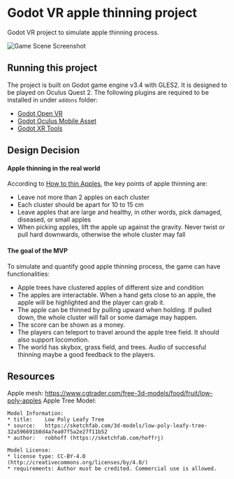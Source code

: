 # Godot VR apple thinning project

Godot VR project to simulate apple thinning process. 

![Game Scene Screenshot](https://github.com/uc-vision/apple-thinning/blob/xr-tools/apple-thinning_27042022.png)

## Running this project

The project is built on Godot game engine v3.4 with GLES2. It is designed to be played on Oculus Quest 2. The following plugins are required to be installed in under `addons` folder:

- [Godot Open VR](https://github.com/GodotVR/godot_openvr)
- [Godot Oculus Mobile Asset](https://github.com/GodotVR/godot-oculus-mobile-asset)
- [Godot XR Tools](https://github.com/GodotVR/godot-xr-tools) 

## Design Decision

#### Apple thinning in the real world

According to [How to thin Apples](https://www.youtube.com/watch?v=5f4QxlYihnw&ab_channel=HuwRichards), the key points of apple thinning are:

- Leave not more than 2 apples on each cluster
- Each cluster should be apart for 10 to 15 cm
- Leave apples that are large and healthy, in other words, pick damaged, diseased, or small apples
- When picking apples, lift the apple up against the gravity. Never twist or pull hard downwards, otherwise the whole cluster may fall

#### The goal of the MVP

To simulate and quantify good apple thinning process, the game can have functionalities:

- Apple trees have clustered apples of different size and condition
- The apples are interactable. When a hand gets close to an apple, the apple will be highlighted and the player can grab it.  
- The apple can be thinned by pulling upward when holding. If pulled down, the whole cluster will fall or some damage may happen. 
- The score can be shown as a money. 
- The players can teleport to travel around the apple tree field. It should also support locomotion. 
- The world has skybox, grass field, and trees. Audio of successful thinning maybe a good feedback to the players.

## Resources

Apple mesh: https://www.cgtrader.com/free-3d-models/food/fruit/low-poly-apples
Apple Tree Model:
```
Model Information:
* title:	Low Poly Leafy Tree
* source:	https://sketchfab.com/3d-models/low-poly-leafy-tree-32a596691b0d4a7ea07f5a2e27f11b52
* author:	robhoff (https://sketchfab.com/hoffrj)

Model License:
* license type:	CC-BY-4.0 (http://creativecommons.org/licenses/by/4.0/)
* requirements:	Author must be credited. Commercial use is allowed.
```